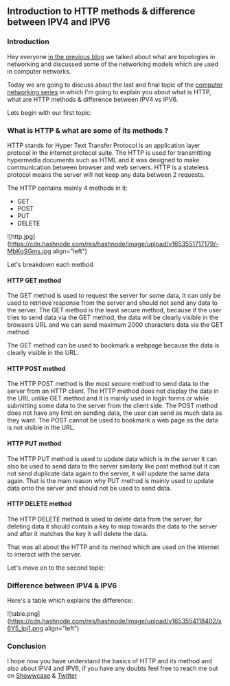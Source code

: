 ## Introduction to HTTP methods & difference between IPV4 and IPV6

### Introduction

Hey everyone [in the previous blog](https://hasnainm.hashnode.dev/topologies-models) we talked about what are topologies in networking and discussed some of the networking models which are used in computer networks.

Today we are going to discuss about the last and final topic of the [computer networking series](https://hasnainm.hashnode.dev/series/computer-networking) in which I'm going to explain you about what is HTTP, what are HTTP methods & difference between IPV4 vs IPV6.

Lets begin with our first topic:

### What is HTTP & what are some of its methods ?

HTTP stands for Hyper Text Transfer Protocol is an application layer protocol in the internet protocol suite. The HTTP is used for transmitting hypermedia documents such as HTML and it was designed to make communication between browser and web servers. HTTP is a stateless protocol means the server will not keep any data between 2 requests.

The HTTP contains mainly 4 methods in it:
- GET
- POST
- PUT
- DELETE

![http.jpg](https://cdn.hashnode.com/res/hashnode/image/upload/v1653551717179/-MbKgSGms.jpg align="left")

Let's breakdown each method

####  HTTP GET method

The GET method is used to request the server for some data, It can only be used to retrieve response from the server and should not send any data to the server. The GET method is the least secure method, because if the user tries to send data via the GET method, the data will be clearly visible in the browsers URL and we can send maximum 2000 characters data via the GET method.

The GET method can be used to bookmark a webpage because the data is clearly visible in the URL.

#### HTTP POST method

The HTTP POST method is the most secure method to send data to the server from an HTTP client. The HTTP method does not display the data in the URL unlike GET method and it is mainly used in login forms or while submitting some data to the server from the client side. The POST method does not have any limit on sending data, the user can send as much data as they want. The POST cannot be used to bookmark a web page as the data is not visible in the URL.

#### HTTP PUT method

The HTTP PUT method is used to update data which is in the server it can also be used to send data to the server similarly like post method but it can not send duplicate data again to the server, it will update the same data again. That is the main reason why PUT method is mainly used to update data onto the server and should not be used to send data.

#### HTTP DELETE method

The HTTP DELETE method is used to delete data from the server, for deleting data it should contain a key to map towards the data to the server and after it matches the key it will delete the data.

That was all about the HTTP and its method which are used on the internet to interact with the server.

Let's move on to the second topic:

### Difference between IPV4 & IPV6

Here's a table which explains the difference:

![table.png](https://cdn.hashnode.com/res/hashnode/image/upload/v1653554118402/x6Y5_lpj1.png align="left")

### Conclusion

I hope now you have understand the basics of HTTP and its method and also about IPV4 and IPV6, if you have any doubts feel free to reach me out on [Showwcase](https://www.showwcase.com/hasnainmakada-99) & [Twitter](https://twitter.com/Hasnain_Makada) 

